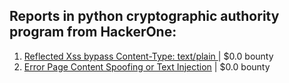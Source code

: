 ## Reports in python cryptographic authority program from HackerOne:
1. [Reflected Xss bypass Content-Type: text/plain ](https://hackerone.com/reports/472543) | $0.0 bounty
2. [Error Page Content Spoofing or Text Injection](https://hackerone.com/reports/1998179) | $0.0 bounty